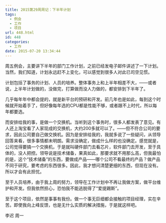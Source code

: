 ```yaml
---
title: 2015第29周周记：下半年计划
tags:
  - 例会
  - 工作
  - 项目
url: 448.html
id: 448
categories:
  - 工作
date: 2015-07-20 13:34:44
---
```


周五例会，主要讲下半年的部门工作计划，之前已经发电子邮件讲述了一下计划。当然，我们知道，计划永远赶不上变化，可以感觉到很多人对此已司空见惯。 
<!-- more --> 
计划包括了事务的计划、人员的培养。整体事务上和上半年相差不大，——或者说，上半年计划做的，没做完，打算做而没人力做的，都安排到下半年了。 

几乎每年年中都会提的，就是新平台的预研和开发。前几年也是如此，每到这个时候就开始着手了，但好像每年选的CPU都是性能不够，或者跟不上时代，所以每年都要选。 

而安排给我的事，是做一个交换机。当听到这个事务时，很多人都发表了意见。有人还上淘宝看了人家现成的交换机，大约200多就可以了。——但不符合公司的要求，因此公司要自己做交换机。因为是安排给我的，我就多说了一些疑问，从领导回答来看，很多事情都未明朗。需求没确定，做成什么样的也没确定。感觉就是，公司觉得要搞一个交换机，于是就叫硬件部门去看芯片，软件部门去开发，至于具体的，没人把控。领导说是技术储备，果真如此，那要求就不用那么高，但我最怕的是，这个“技术储备”的东西，要做成产品——哪个公司不看最终的产品？做产品不同于研究，要考虑的东西很多。因此，我才想问清楚更细的东西，但现在没有。所以才会有此担忧。 

至于人员培养，由于我上周的努力，领导在工作计划中不再让我做方案，做平台维护和开发。但我依然担心，恐怕我不能逃脱得了“爱提踢斯”。 

至于这个项目，依然是事事有我份。做一个事无巨细都会接触的项目经理，实在辛苦。即使我向上峰反馈，也是无什么实质的解决措施，于是就这样吧。 

李迟 周一